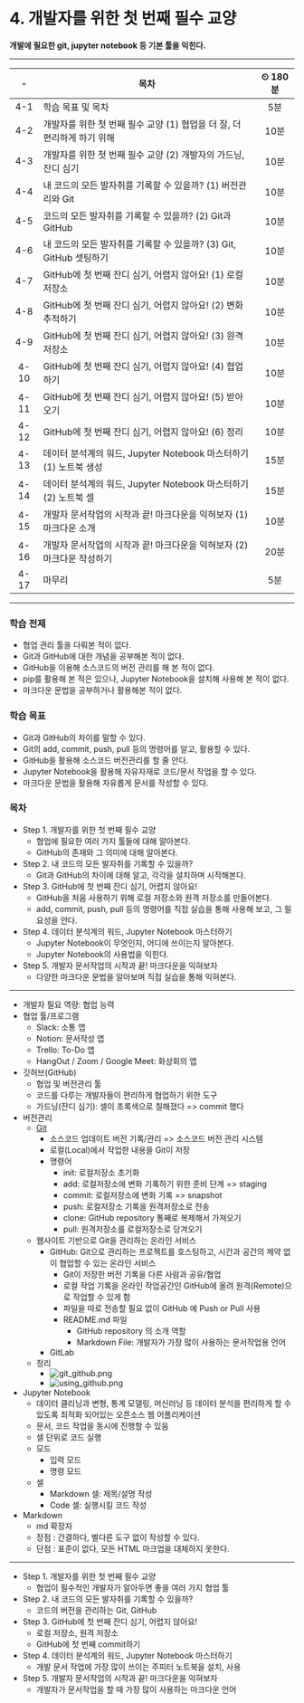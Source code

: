 # 4. 개발자를 위한 첫 번째 필수 교양

**개발에 필요한 git, jupyter notebook 등 기본 툴을 익힌다.**

---

|-|목차|⏲ 180분|
|:---:|---|:---:|
|4-1| 학습 목표 및 목차 | 5분|
|4-2| 개발자를 위한 첫 번째 필수 교양 (1) 협업을 더 잘, 더 편리하게 하기 위해 | 10분|
|4-3| 개발자를 위한 첫 번째 필수 교양 (2) 개발자의 가드닝, 잔디 심기 | 10분|
|4-4| 내 코드의 모든 발자취를 기록할 수 있을까? (1) 버전관리와 Git | 10분|
|4-5| 코드의 모든 발자취를 기록할 수 있을까? (2) Git과 GitHub | 10분|
|4-6| 내 코드의 모든 발자취를 기록할 수 있을까? (3) Git, GitHub 셋팅하기 | 10분|
|4-7| GitHub에 첫 번째 잔디 심기, 어렵지 않아요! (1) 로컬 저장소 | 10분|
|4-8| GitHub에 첫 번째 잔디 심기, 어렵지 않아요! (2) 변화 추적하기 | 10분|
|4-9| GitHub에 첫 번째 잔디 심기, 어렵지 않아요! (3) 원격 저장소 | 10분|
|4-10| GitHub에 첫 번째 잔디 심기, 어렵지 않아요! (4) 협업하기 | 10분|
|4-11| GitHub에 첫 번째 잔디 심기, 어렵지 않아요! (5) 받아오기 | 10분|
|4-12| GitHub에 첫 번째 잔디 심기, 어렵지 않아요! (6) 정리 | 10분|
|4-13| 데이터 분석계의 워드, Jupyter Notebook 마스터하기 (1) 노트북 생성 | 15분|
|4-14| 데이터 분석계의 워드, Jupyter Notebook 마스터하기 (2) 노트북 셀 | 15분|
|4-15| 개발자 문서작업의 시작과 끝! 마크다운을 익혀보자 (1) 마크다운 소개 | 10분|
|4-16| 개발자 문서작업의 시작과 끝! 마크다운을 익혀보자 (2) 마크다운 작성하기 | 20분|
|4-17| 마무리 | 5분|

---

### 학습 전제

- 협업 관리 툴을 다뤄본 적이 없다.
- Git과 GitHub에 대한 개념을 공부해본 적이 없다.
- GitHub을 이용해 소스코드의 버전 관리를 해 본 적이 없다.
- pip를 활용해 본 적은 있으나, Jupyter Notebook을 설치해 사용해 본 적이 없다.
- 마크다운 문법을 공부하거나 활용해본 적이 없다.

### 학습 목표

- Git과 GitHub의 차이를 말할 수 있다.
- Git의 add, commit, push, pull 등의 명령어를 알고, 활용할 수 있다.
- GitHub을 활용해 소스코드 버전관리를 할 줄 안다.
- Jupyter Notebook을 활용해 자유자재로 코드/문서 작업을 할 수 있다.
- 마크다운 문법을 활용해 자유롭게 문서를 작성할 수 있다.

### 목차

- Step 1. 개발자를 위한 첫 번째 필수 교양
  - 협업에 필요한 여러 가지 툴들에 대해 알아본다.
  - GitHub의 존재와 그 의미에 대해 알아본다.
- Step 2. 내 코드의 모든 발자취를 기록할 수 있을까?
  - Git과 GitHub의 차이에 대해 알고, 각각을 설치하며 시작해본다.
- Step 3. GitHub에 첫 번째 잔디 심기, 어렵지 않아요!
  - GitHub을 처음 사용하기 위해 로컬 저장소와 원격 저장소를 만들어본다.
  - add, commit, push, pull 등의 명령어를 직접 실습을 통해 사용해 보고, 그 필요성을 안다.
- Step 4. 데이터 분석계의 워드, Jupyter Notebook 마스터하기
  - Jupyter Notebook이 무엇인지, 어디에 쓰이는지 알아본다.
  - Jupyter Notebook의 사용법을 익힌다.
- Step 5. 개발자 문서작업의 시작과 끝! 마크다운을 익혀보자
  - 다양한 마크다운 문법을 알아보며 직접 실습을 통해 익혀본다.

---

- 개발자 필요 역량: 협업 능력
- 협업 툴/프로그램
  - Slack: 소통 앱
  - Notion: 문서작성 앱
  - Trello: To-Do 앱
  - HangOut / Zoom / Google Meet: 화상회의 앱
- 깃허브(GitHub)
  - 협업 및 버전관리 툴
  - 코드를 다루는 개발자들이 편리하게 협업하기 위한 도구
  - 가드닝(잔디 심기): 셀이 초록색으로 칠해졌다 => commit 했다
- 버전관리
  - [Git](https://git-scm.com/book/ko/v2)
    - 소스코드 업데이트 버전 기록/관리 => 소스코드 버전 관리 시스템
    - 로컬(Local)에서 작업한 내용을 Git이 저장
    - 명령어
      - init: 로컬저장소 초기화
      - add: 로컬저장소에 변화 기록하기 위한 준비 단계 => staging
      - commit: 로컬저장소에 변화 기록 => snapshot
      - push: 로컬저장소 기록을 원격저장소로 전송
      - clone: GitHub repository 통째로 복제해서 가져오기
      - pull: 원격저장소를 로컬저장소로 당겨오기
  - 웹사이트 기반으로 Git을 관리하는 온라인 서비스
    - GitHub: Git으로 관리하는 프로젝트를 호스팅하고, 시간과 공간의 제약 없이 협업할 수 있는 온라인 서비스
      - Git이 저장한 버전 기록을 다른 사람과 공유/협업
      - 로컬 작업 기록을 온라인 작업공간인 GitHub에 올려 원격(Remote)으로 작업할 수 있게 함
      - 파일을 따로 전송할 필요 없이 GitHub 에 Push or Pull 사용
      - README.md 파일
        - GitHub repository 의 소개 역할
        - Markdown File: 개발자가 가장 많이 사용하는 문서작업용 언어
    - GitLab
  - 정리
    - ![git_github.png](https://d3s0tskafalll9.cloudfront.net/media/images/F-3-12.max-800x600_j9vh5Fd.png)
    - ![using_github.png](https://d3s0tskafalll9.cloudfront.net/media/images/F-3-13.max-800x600_CwM2sTx.png)
- Jupyter Notebook
  - 데이터 클리닝과 변형, 통계 모델링, 머신러닝 등 데이터 분석을 편리하게 할 수 있도록 최적화 되어있는 오픈소스 웹 어플리케이션
  - 문서, 코드 작업을 동시에 진행할 수 있음
  - 셀 단위로 코드 실행
  - 모드
    - 입력 모드
    - 명령 모드
  - 셀
    - Markdown 셀: 제목/설명 작성
    - Code 셀: 실행시킬 코드 작성
- Markdown
  - md 확장자
  - 장점 : 간결하다, 별다른 도구 없이 작성할 수 있다.
  - 단점 : 표준이 없다, 모든 HTML 마크업을 대체하지 못한다.

---

- Step 1. 개발자를 위한 첫 번째 필수 교양
  - 협업이 필수적인 개발자가 알아두면 좋을 여러 가지 협업 툴
- Step 2. 내 코드의 모든 발자취를 기록할 수 있을까?
  - 코드의 버전을 관리하는 Git, GitHub
- Step 3. GitHub에 첫 번째 잔디 심기, 어렵지 않아요!
  - 로컬 저장소, 원격 저장소
  - GitHub에 첫 번째 commit하기
- Step 4. 데이터 분석계의 워드, Jupyter Notebook 마스터하기
  - 개발 문서 작업에 가장 많이 쓰이는 주피터 노트북을 설치, 사용
- Step 5. 개발자 문서작업의 시작과 끝! 마크다운을 익혀보자
  - 개발자가 문서작업을 할 때 가장 많이 사용하는 마크다운 언어
